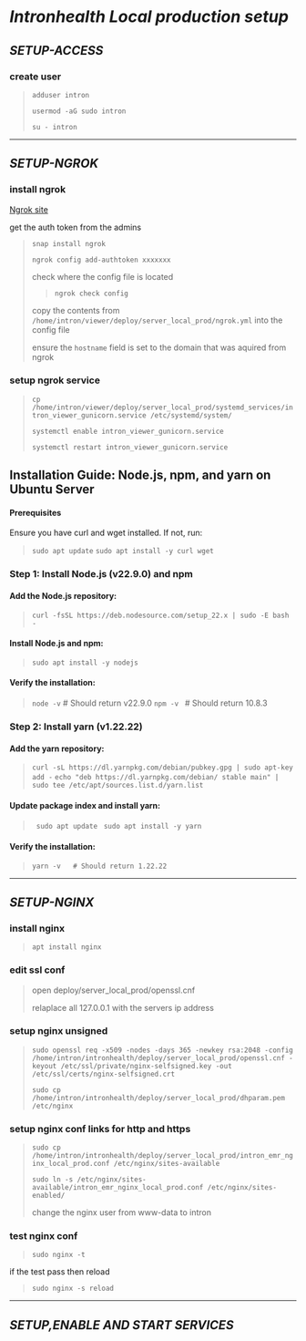 # *Intronhealth Local production setup*

## *SETUP-ACCESS*

### create user

> `adduser intron`
>
>  `usermod -aG sudo intron`
>
> `su - intron`

---

## *SETUP-NGROK*

### install ngrok

[Ngrok site](https://ngrok.io)

get the auth token from the admins

> `snap install ngrok`
>
> `ngrok config add-authtoken xxxxxxx`
>
> check where the config file is located
> >
> > `ngrok check config`
>
>copy the contents from `/home/intron/viewer/deploy/server_local_prod/ngrok.yml` into the config file
>
> ensure the `hostname` field is set to the domain that was aquired from ngrok

### setup ngrok service

> `cp /home/intron/viewer/deploy/server_local_prod/systemd_services/intron_viewer_gunicorn.service /etc/systemd/system/`
>
> `systemctl enable intron_viewer_gunicorn.service`
>
> `systemctl restart intron_viewer_gunicorn.service`



## Installation Guide: Node.js, npm, and yarn on Ubuntu Server

#### Prerequisites
Ensure you have curl and wget installed. If not, run:


> `sudo apt update`
> `sudo apt install -y curl wget`
### Step 1: Install Node.js (v22.9.0) and npm
#### Add the Node.js repository:
> `curl -fsSL https://deb.nodesource.com/setup_22.x | sudo -E bash -`

#### Install Node.js and npm:
> `sudo apt install -y nodejs`

#### Verify the installation:


> `node -v`   # Should return v22.9.0
> `npm -v `   # Should return 10.8.3

### Step 2: Install yarn (v1.22.22)
#### Add the yarn repository:

> `curl -sL https://dl.yarnpkg.com/debian/pubkey.gpg | sudo apt-key add -`
> `echo "deb https://dl.yarnpkg.com/debian/ stable main" | sudo tee /etc/apt/sources.list.d/yarn.list`
#### Update package index and install yarn:
> ` sudo apt update`
> ` sudo apt install -y yarn`
#### Verify the installation:
> `yarn -v   # Should return 1.22.22`












---
## *SETUP-NGINX*

### install nginx

> `apt install nginx`

### edit ssl conf

> open deploy/server_local_prod/openssl.cnf
>
> relaplace all 127.0.0.1 with the servers ip address

### setup nginx unsigned

> `sudo openssl req -x509 -nodes -days 365 -newkey rsa:2048 -config /home/intron/intronhealth/deploy/server_local_prod/openssl.cnf -keyout /etc/ssl/private/nginx-selfsigned.key -out /etc/ssl/certs/nginx-selfsigned.crt`
>
> `sudo cp /home/intron/intronhealth/deploy/server_local_prod/dhparam.pem /etc/nginx`

### setup nginx conf links for http and https

> `sudo cp /home/intron/intronhealth/deploy/server_local_prod/intron_emr_nginx_local_prod.conf /etc/nginx/sites-available`
>
> `sudo ln -s /etc/nginx/sites-available/intron_emr_nginx_local_prod.conf /etc/nginx/sites-enabled/`
>
> change the nginx user from www-data to intron

### test nginx conf

> `sudo nginx -t`

if the test pass then reload

> `sudo nginx -s reload`

---
## *SETUP,ENABLE AND START SERVICES*
